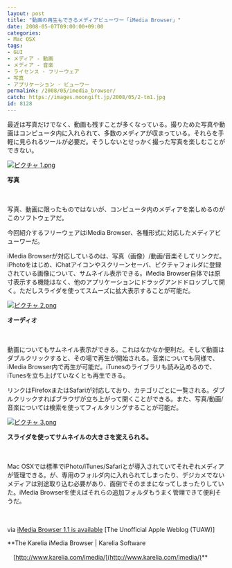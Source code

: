 ```yaml
---
layout: post
title: "動画の再生もできるメディアビューワー「iMedia Browser」"
date: 2008-05-07T09:00:00+09:00
categories:
- Mac OSX
tags: 
- GUI
- メディア - 動画
- メディア - 音楽
- ライセンス - フリーウェア
- 写真
- アプリケーション - ビューワー
permalink: /2008/05/imedia_browser/
catch: https://images.moongift.jp/2008/05/2-tm1.jpg
id: 8128
---
```

最近は写真だけでなく、動画も残すことが多くなっている。撮りためた写真や動画はコンピュータ内に入れられて、多数のメディアが収まっている。それらを手軽に見られるツールが必要だ。そうしないとせっかく撮った写真を楽しむことができない。

  

[![ピクチャ 1.png](https://images.moongift.jp/2008/05/1-tm1.jpg)](https://images.moongift.jp/2008/05/13.jpg)  
  
**写真**

  

　

  

写真、動画に限ったものではないが、コンピュータ内のメディアを楽しめるのがこのソフトウェアだ。

  

今回紹介するフリーウェアはiMedia Browser、各種形式に対応したメディアビューワーだ。

  
  
<!--more-->  

iMedia Browserが対応しているのは、写真（画像）/動画/音楽そしてリンクだ。iPhotoをはじめ、iChatアイコンやスクリーンセーバ、ピクチャフォルダに登録されている画像について、サムネイル表示できる。iMedia Browser自体では原寸表示する機能はなく、他のアプリケーションにドラッグアンドドロップして開く。ただしスライダを使ってスムーズに拡大表示することが可能だ。

  

[![ピクチャ 2.png](https://images.moongift.jp/2008/05/2-tm1.jpg)](https://images.moongift.jp/2008/05/22.jpg)  
  
**オーディオ**

  

　

  

動画についてもサムネイル表示ができる。これはなかなか便利だ。そして動画はダブルクリックすると、その場で再生が開始される。音楽についても同様で、iMedia Browser内で再生が可能だ。iTunesのライブラリも読み込めるので、iTunesを立ち上げていなくとも再生できる。

  

リンクはFirefoxまたはSafariが対応しており、カテゴリごとに一覧される。ダブルクリックすればブラウザが立ち上がって開くことができる。また、写真/動画/音楽については検索を使ってフィルタリングすることが可能だ。

  

[![ピクチャ 3.png](https://images.moongift.jp/2008/05/3-tm1.jpg)](https://images.moongift.jp/2008/05/31.jpg)  
  
**スライダを使ってサムネイルの大きさを変えられる。**

  

　

  

Mac OSXでは標準でiPhoto/iTunes/Safariとが導入されていてそれぞれメディアが管理できる。が、専用のフォルダ内に入れられてしまったり、デジカメでないメディアは別途取り込む必要があり、面倒でそのままになってしまったりしていた。iMedia Browserを使えばそれらの追加フォルダもうまく管理できて便利そうだ。

  

　

  

via [iMedia Browser 1.1 is available](http://www.tuaw.com/2008/05/01/imedia-browser-1-1-is-available/) [The Unofficial Apple Weblog (TUAW)]

  

**The Karelia iMedia Browser | Karelia Software  
  
　[http://www.karelia.com/imedia/](http://www.karelia.com/imedia/)**

  

